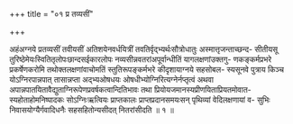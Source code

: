 +++
title = "०१ प्र तव्यसीं"

+++

अहंअग्नये प्रतव्यसीं तवीयसीं अतिशयेनवर्धयित्रीं तवतिर्वृद्भ्यर्थःसौत्रोधातुः अस्मात्तृजन्ताच्छन्द- सीतीयसू तुरिष्ठेमेयःस्वितितृलोपःछान्दसईकारलोपः नव्यसीन्नवतरांअपूर्वान्धीतिं यागलक्षणांउक्तगु- णकङ्कर्मप्रभरे प्रकर्षेणकरोमि तथोक्तलक्षणांवाचोमतिं स्तुतिरूपङ्कर्मभरे कीदृशायाग्नये सहसोबल- स्यसूनवे पुत्राय किञ्च योऽग्निरपान्नपात् तासान्नप्ता अद्भ्यओषधयः ओषधीभ्योग्निरित्यग्नेर्नप्तृत्वं अथवा अपान्नपातयितावैद्युताग्निरूपेणप्रवर्षकत्वान्दितिभावः तथा प्रियोयजमानस्यप्रीणयिताप्रियतमोवात- स्यहोताहोमनिष्पादकः सोऽग्निःऋत्वियः प्राप्तकालः प्राप्तप्रदानसमयःसन् पृथिव्यां वेदिलक्षणायां व- सुभिः निवासयोग्यैर्गवादिधनैः सहसहितोन्यसीदत् नितरांसीदति ॥ १ ॥